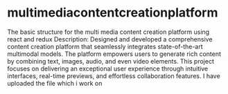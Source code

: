 # multimediacontentcreationplatform
The basic structure for the multi media content creation platform using react and redux
Description:
Designed and developed a comprehensive content creation platform that seamlessly integrates state-of-the-art multimodal models. The platform empowers users to generate rich content by combining text, images, audio, and even video elements. This project focuses on delivering an exceptional user experience through intuitive interfaces, real-time previews, and effortless collaboration features.
I have uploaded the file which i work on 
